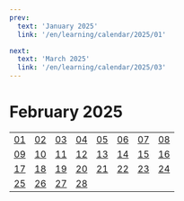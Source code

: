 ```yaml
---
prev:
  text: 'January 2025'
  link: '/en/learning/calendar/2025/01'

next:
  text: 'March 2025'
  link: '/en/learning/calendar/2025/03'
---
```


# February 2025

<table class="calendar">
	<tr>
		<td><a href=/en/learning/prob/2025/02/01>01</a><br><Badge type="warning" text="Play"/></td>
		<td><a href=/en/learning/prob/2025/02/02>02</a><br><Badge type="danger" text="Bid"/></td>
		<td><a href=/en/learning/prob/2025/02/03>03</a><br><Badge type="warning" text="Play"/></td>
		<td><a href=/en/learning/prob/2025/02/04>04</a><br><Badge type="tip" text="Def"/></td>
		<td><a href=/en/learning/prob/2025/02/05>05</a><br><Badge type="danger" text="Bid"/></td>
		<td><a href=/en/learning/prob/2025/02/06>06</a><br><Badge type="warning" text="Play"/></td>
		<td><a href=/en/learning/prob/2025/02/07>07</a><br><Badge type="tip" text="Def"/></td>
		<td><a href=/en/learning/prob/2025/02/08>08</a><br><Badge type="warning" text="Play"/></td>
	</tr>
	<tr>
		<td><a href=/en/learning/prob/2025/02/09>09</a><br><Badge type="danger" text="Bid"/></td>
		<td><a href=/en/learning/prob/2025/02/10>10</a><br><Badge type="warning" text="Play"/></td>
		<td><a href=/en/learning/prob/2025/02/11>11</a><br><Badge type="tip" text="Def"/></td>
		<td><a href=/en/learning/prob/2025/02/12>12</a><br><Badge type="danger" text="Bid"/></td>
		<td><a href=/en/learning/prob/2025/02/13>13</a><br><Badge type="warning" text="Play"/></td>
		<td><a href=/en/learning/prob/2025/02/14>14</a><br><Badge type="warning" text="Play"/></td>
		<td><a href=/en/learning/prob/2025/02/15>15</a><br><Badge type="warning" text="Play"/></td>
		<td><a href=/en/learning/prob/2025/02/16>16</a><br><Badge type="danger" text="Bid"/></td>
	</tr>
	<tr>
		<td><a href=/en/learning/prob/2025/02/17>17</a><br><Badge type="warning" text="Play"/></td>
		<td><a href=/en/learning/prob/2025/02/18>18</a><br><Badge type="tip" text="Def"/></td>
		<td><a href=/en/learning/prob/2025/02/19>19</a><br><Badge type="danger" text="Bid"/></td>
		<td><a href=/en/learning/prob/2025/02/20>20</a><br><Badge type="warning" text="Play"/></td>
		<td><a href=/en/learning/prob/2025/02/21>21</a><br><Badge type="warning" text="Play"/></td>
		<td><a href=/en/learning/prob/2025/02/22>22</a><br><Badge type="warning" text="Play"/></td>
		<td><a href=/en/learning/prob/2025/02/23>23</a><br><Badge type="danger" text="Bid"/></td>
		<td><a href=/en/learning/prob/2025/02/24>24</a><br><Badge type="warning" text="Play"/></td>
	</tr>
    <tr>
        <td><a href=/en/learning/prob/2025/02/25>25</a><br><Badge type="tip" text="Def"/></td>
		<td><a href=/en/learning/prob/2025/02/26>26</a><br><Badge type="danger" text="Bid"/></td>
		<td><a href=/en/learning/prob/2025/02/27>27</a><br><Badge type="warning" text="Play"/></td>
		<td><a href=/en/learning/prob/2025/02/28>28</a><br><Badge type="warning" text="Play"/></td>
		<td></td>
		<td></td>
		<td></td>
		<td></td>
	</tr>
</table>

<Badge type="info" text="Learning &uarr;"/> [<Badge type="tip" text="Practice ->"/>](/en/practice/calendar/2025/02)